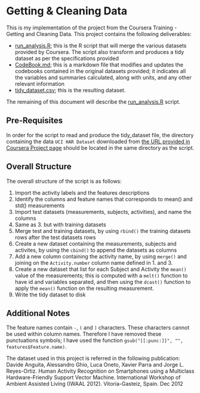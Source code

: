 Getting & Cleaning Data
=======================

This is my implementation of the project from the Coursera Training - Getting and Cleaning Data.  This project contains the following deliverables:

* [run_analysis.R](run_analysis.R); this is the R script that will merge the various datasets provided by Coursera. The script also transform and produces a tidy dataset as per the specifications provided
* [CodeBook.md](CodeBook.md); this is a markdown file that modifies and updates the codebooks contained in the original datasets provided; it indicates all the variables and summaries calculated, along with units, and any other relevant information 
* [tidy_dataset.csv](tidy_dataset.csv); this is the resulting dataset.

The remaining of this document will describe the [run_analysis.R](run_analysis.R) script.

Pre-Requisites
--------------
In order for the script to read and produce the tidy_dataset file, the directory containing the data `UCI HAR Dataset` downloaded from [the URL provided in Coursera Project page](https://d396qusza40orc.cloudfront.net/getdata%2Fprojectfiles%2FUCI%20HAR%20Dataset.zip) should be located in the same directory as the script.

Overall Structure
-----------
The overall structure of the script is as follows:

1. Import the activity labels and the features descriptions
2. Identify the columns and feature names that corresponds to mean() and std() measurements
3. Import test datasets (measurements, subjects, activities), and name the columns 
4. Same as 3. but with training datasets
5. Merge test and training datasets, by using `rbind()` the training datasets rows after the test datasets rows
6. Create a new dataset containing the measurements, subjects and activites, by using the `cbind()` to append the datasets as columns
7. Add a new column containing the activity name, by using `merge()` and joining on the `Activity.number` column name defined in 1. and 3.
8. Create a new dataset that list for each Subject and Activity the `mean()` value of the measurements; this is computed with a `melt()` function to have id and variables separated, and then using the `dcast()` function to apply the `mean()` function on the resulting measurement.
9. Write the tidy dataset to disk

Additional Notes
------------
The feature names contain `-`, `(` and `)` characters. These characters cannot be used within column names. Therefore I have removed these punctuations symbols; I have used the function `gsub("[[:punc:]]", "", features$Feature.name)`.

The dataset used in this project is referred in the following publication:
Davide Anguita, Alessandro Ghio, Luca Oneto, Xavier Parra and Jorge L. Reyes-Ortiz. Human Activity Recognition on Smartphones using a Multiclass Hardware-Friendly Support Vector Machine. International Workshop of Ambient Assisted Living (IWAAL 2012). Vitoria-Gasteiz, Spain. Dec 2012
